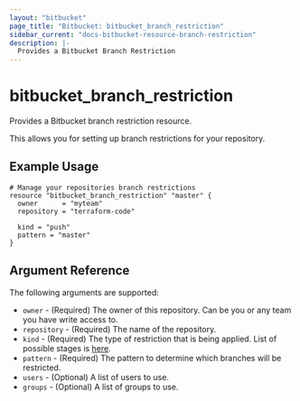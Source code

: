 ```yaml
---
layout: "bitbucket"
page_title: "Bitbucket: bitbucket_branch_restriction"
sidebar_current: "docs-bitbucket-resource-branch-restriction"
description: |-
  Provides a Bitbucket Branch Restriction
---
```


# bitbucket\_branch\_restriction

Provides a Bitbucket branch restriction resource.

This allows you for setting up branch restrictions for your repository.

## Example Usage

```hcl
# Manage your repositories branch restrictions
resource "bitbucket_branch_restriction" "master" {
  owner      = "myteam"
  repository = "terraform-code"

  kind = "push"
  pattern = "master"
}
```

## Argument Reference

The following arguments are supported:

* `owner` - (Required) The owner of this repository. Can be you or any team you
  have write access to.
* `repository` - (Required) The name of the repository.
* `kind` - (Required) The type of restriction that is being applied. List of possible stages is [here](https://developer.atlassian.com/bitbucket/api/2/reference/resource/repositories/%7Bworkspace%7D/%7Brepo_slug%7D/branch-restrictions/%7Bid%7Da).
* `pattern` - (Required) The pattern to determine which branches will be restricted.
* `users` - (Optional) A list of users to use.
* `groups` - (Optional) A list of groups to use.
